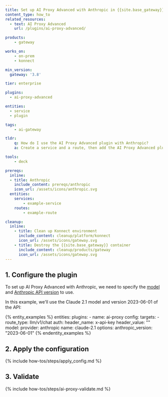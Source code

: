 ```yaml
---
title: Set up AI Proxy Advanced with Anthropic in {{site.base_gateway}}
content_type: how_to
related_resources:
  - text: AI Proxy Advanced
    url: /plugins/ai-proxy-advanced/

products:
    - gateway

works_on:
    - on-prem
    - konnect

min_version:
  gateway: '3.8'

tier: enterprise

plugins:
  - ai-proxy-advanced

entities: 
  - service
  - plugin

tags:
    - ai-gateway

tldr:
    q: How do I use the AI Proxy Advanced plugin with Anthropic?
    a: Create a service and a route, then add the AI Proxy Advanced plugin, configure it with the Anthropic provider, then add the model and your API key.

tools:
    - deck

prereqs:
  inline:
  - title: Anthropic
    include_content: prereqs/anthropic
    icon_url: /assets/icons/anthropic.svg
  entities:
    services:
        - example-service
    routes:
        - example-route

cleanup:
  inline:
    - title: Clean up Konnect environment
      include_content: cleanup/platform/konnect
      icon_url: /assets/icons/gateway.svg
    - title: Destroy the {{site.base_gateway}} container
      include_content: cleanup/products/gateway
      icon_url: /assets/icons/gateway.svg
---
```


## 1. Configure the plugin

To set up AI Proxy Advanced with Anthropic, we need to specify the [model](https://docs.anthropic.com/en/docs/about-claude/models#model-names) and [Anthropic API version](https://docs.anthropic.com/en/api/versioning#version-history) to use. 

In this example, we'll use the Claude 2.1 model and version 2023-06-01 of the API:

{% entity_examples %}
entities:
    plugins:
    - name: ai-proxy
      config:
        targets:
          - route_type: llm/v1/chat
            auth:
              header_name: x-api-key
              header_value: "<anthropic-api-key>"
            model:
              provider: anthropic
              name: claude-2.1
              options:
                  anthropic_version: "2023-06-01"
{% endentity_examples %}

## 2. Apply the configuration

{% include how-tos/steps/apply_config.md %}

## 3. Validate

{% include how-tos/steps/ai-proxy-validate.md %}